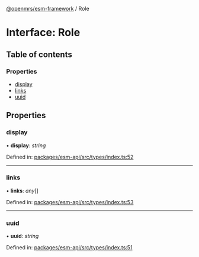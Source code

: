 [@openmrs/esm-framework](../API.md) / Role

# Interface: Role

## Table of contents

### Properties

- [display](role.md#display)
- [links](role.md#links)
- [uuid](role.md#uuid)

## Properties

### display

• **display**: *string*

Defined in: [packages/esm-api/src/types/index.ts:52](https://github.com/openmrs/openmrs-esm-core/blob/master/packages/esm-api/src/types/index.ts#L52)

___

### links

• **links**: *any*[]

Defined in: [packages/esm-api/src/types/index.ts:53](https://github.com/openmrs/openmrs-esm-core/blob/master/packages/esm-api/src/types/index.ts#L53)

___

### uuid

• **uuid**: *string*

Defined in: [packages/esm-api/src/types/index.ts:51](https://github.com/openmrs/openmrs-esm-core/blob/master/packages/esm-api/src/types/index.ts#L51)

